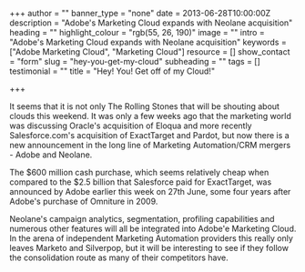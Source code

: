 +++
author = ""
banner_type = "none"
date = 2013-06-28T10:00:00Z
description = "Adobe's Marketing Cloud expands with Neolane acquisition"
heading = ""
highlight_colour = "rgb(55, 26, 190)"
image = ""
intro = "Adobe's Marketing Cloud expands with Neolane acquisition"
keywords = ["Adobe Marketing Cloud", "Marketing Cloud"]
resource = []
show_contact = "form"
slug = "hey-you-get-my-cloud"
subheading = ""
tags = []
testimonial = ""
title = "Hey! You! Get off of my Cloud!"

+++

It seems that it is not only The Rolling Stones that will be shouting about clouds this weekend. It was only a few weeks ago that the marketing world was discussing Oracle's acquisition of Eloqua and more recently Salesforce.com's acquisition of ExactTarget and Pardot, but now there is a new announcement in the long line of Marketing Automation/CRM mergers - Adobe and Neolane.

The $600 million cash purchase, which seems relatively cheap when compared to the $2.5 billion that Salesforce paid for ExactTarget, was announced by Adobe earlier this week on 27th June, some four years after Adobe's purchase of Omniture in 2009.

Neolane's campaign analytics, segmentation, profiling capabilities and numerous other features will all be integrated into Adobe'e Marketing Cloud. In the arena of independent Marketing Automation providers this really only leaves Marketo and Silverpop, but it will be interesting to see if they follow the consolidation route as many of their competitors have.